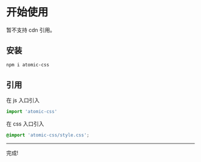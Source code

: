 # 开始使用

暂不支持 cdn 引用。

## 安装

```bash
npm i atomic-css
```

## 引用

在 js 入口引入

```js
import 'atomic-css'
```

在 css 入口引入

```css
@import 'atomic-css/style.css';
```

---

完成!

